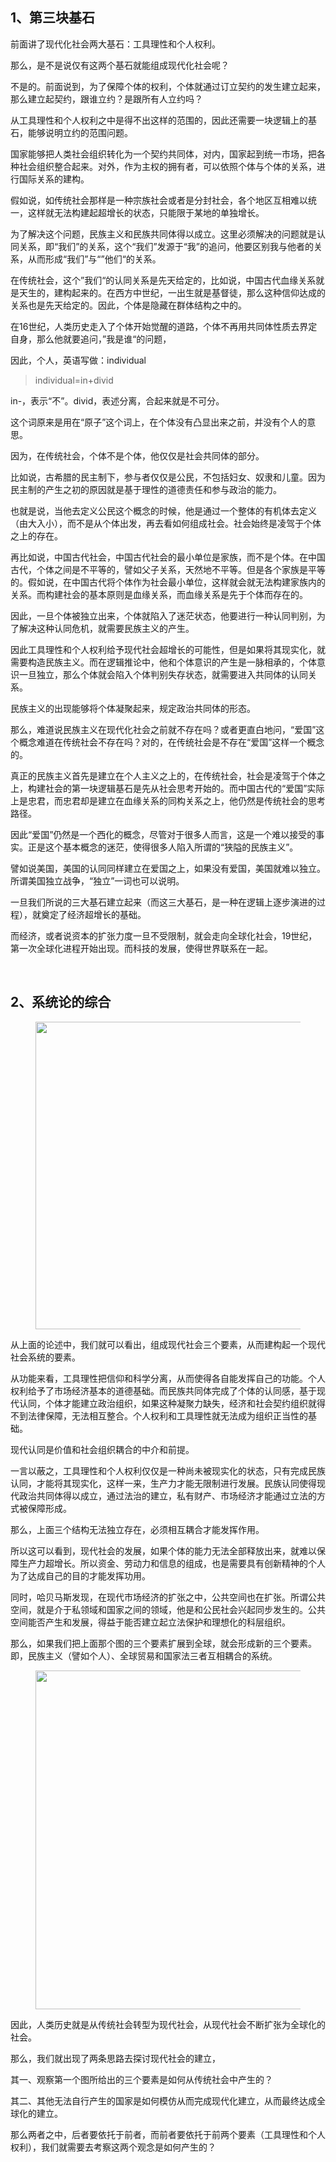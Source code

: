 <h2>1、第三块基石</h2><p data-pid="rtlIAgyQ">前面讲了现代化社会两大基石：工具理性和个人权利。</p><p data-pid="IIG1vbBk">那么，是不是说仅有这两个基石就能组成现代化社会呢？</p><p data-pid="h-4rkZca">不是的。前面说到，为了保障个体的权利，个体就通过订立契约的发生建立起来，那么建立起契约，跟谁立约？是跟所有人立约吗？</p><p data-pid="IJkjLjfo">从工具理性和个人权利之中是得不出这样的范围的，因此还需要一块逻辑上的基石，能够说明立约的范围问题。</p><p data-pid="4aNE4fx8">国家能够把人类社会组织转化为一个契约共同体，对内，国家起到统一市场，把各种社会组织整合起来。对外，作为主权的拥有者，可以依照个体与个体的关系，进行国际关系的建构。</p><p data-pid="B3jXZmnR">假如说，如传统社会那样是一种宗族社会或者是分封社会，各个地区互相难以统一，这样就无法构建起超增长的状态，只能限于某地的单独增长。</p><p data-pid="Ozyi1K3h">为了解决这个问题，民族主义和民族共同体得以成立。这里必须解决的问题就是认同关系，即“我们”的关系，这个“我们”发源于“我”的追问，他要区别我与他者的关系，从而形成“我们”与“”他们“的关系。</p><p data-pid="TGueYi32">在传统社会，这个”我们“的认同关系是先天给定的，比如说，中国古代血缘关系就是天生的，建构起来的。在西方中世纪，一出生就是基督徒，那么这种信仰达成的关系也是先天给定的。因此，个体是隐藏在群体结构之中的。</p><p data-pid="2xzr-eu-">在16世纪，人类历史走入了个体开始觉醒的道路，个体不再用共同体性质去界定自身，那么他就要追问，”我是谁“的问题，</p><p data-pid="RK9A3v2a">因此，个人，英语写做：individual</p><blockquote data-pid="PLXX5qg0">individual=in+divid</blockquote><p data-pid="BI4jSPFC">in-，表示“不”。divid，表述分离，合起来就是不可分。</p><p data-pid="SH_j1F2M">这个词原来是用在“原子”这个词上，在个体没有凸显出来之前，并没有个人的意思。</p><p data-pid="UXpP2Zky">因为，在传统社会，个体不是个体，他仅仅是社会共同体的部分。</p><p data-pid="exH_TK3v">比如说，古希腊的民主制下，参与者仅仅是公民，不包括妇女、奴隶和儿童。因为民主制的产生之初的原因就是基于理性的道德责任和参与政治的能力。</p><p data-pid="qvaQZt0w">也就是说，当他去定义公民这个概念的时候，他是通过一个整体的有机体去定义（由大入小），而不是从个体出发，再去看如何组成社会。社会始终是凌驾于个体之上的存在。</p><p data-pid="M40FEKGw">再比如说，中国古代社会，中国古代社会的最小单位是家族，而不是个体。在中国古代，个体之间是不平等的，譬如父子关系，天然地不平等。但是各个家族是平等的。假如说，在中国古代将个体作为社会最小单位，这样就会就无法构建家族内的关系。而构建社会的基本原则是血缘关系，而血缘关系是先于个体而存在的。</p><p data-pid="N_UvqeNu">因此，一旦个体被独立出来，个体就陷入了迷茫状态，他要进行一种认同判别，为了解决这种认同危机，就需要民族主义的产生。</p><p data-pid="JBVjmUfV">因此工具理性和个人权利给予现代社会超增长的可能性，但是如果将其现实化，就需要构造民族主义。而在逻辑推论中，他和个体意识的产生是一脉相承的，个体意识一旦独立，那么个体就会陷入个体判别失存状态，就需要进入共同体的认同关系。</p><p data-pid="Xt4cToJR">民族主义的出现能够将个体凝聚起来，规定政治共同体的形态。</p><p data-pid="HQTykkD7">那么，难道说民族主义在现代化社会之前就不存在吗？或者更直白地问，“爱国”这个概念难道在传统社会不存在吗？对的，在传统社会是不存在“爱国”这样一个概念的。</p><p data-pid="GZ7y4--r">真正的民族主义首先是建立在个人主义之上的，在传统社会，社会是凌驾于个体之上，构建社会的第一块逻辑基石是先从社会思考开始的。而中国古代的“爱国”实际上是忠君，而忠君却是建立在血缘关系的同构关系之上，他仍然是传统社会的思考路径。</p><p data-pid="-9p-Zgn6">因此“爱国”仍然是一个西化的概念，尽管对于很多人而言，这是一个难以接受的事实。正是这个基本概念的迷茫，使得很多人陷入所谓的“狭隘的民族主义”。</p><p data-pid="uYXHx3GY">譬如说美国，美国的认同同样建立在爱国之上，如果没有爱国，美国就难以独立。所谓美国独立战争，“独立”一词也可以说明。</p><p data-pid="uS6DVrst">一旦我们所说的三大基石建立起来（而这三大基石，是一种在逻辑上逐步演进的过程），就奠定了经济超增长的基础。</p><p data-pid="ZOcdKNYx">而经济，或者说资本的扩张力度一旦不受限制，就会走向全球化社会，19世纪，第一次全球化进程开始出现。而科技的发展，使得世界联系在一起。</p><p><br></p><h2>2、系统论的综合</h2><figure data-size="normal"><img src="https://picx.zhimg.com/v2-ac3742ad31b987e55a27ea724fea01db_720w.jpg?source=d16d100b" data-caption="" data-size="normal" data-rawwidth="492" data-rawheight="431" class="origin_image zh-lightbox-thumb" width="492" data-original="https://pic1.zhimg.com/v2-ac3742ad31b987e55a27ea724fea01db_720w.jpg?source=d16d100b"></figure><p data-pid="fDkxkPgZ">从上面的论述中，我们就可以看出，组成现代社会三个要素，从而建构起一个现代社会系统的要素。</p><p data-pid="1GXw9n2o">从功能来看，工具理性把信仰和科学分离，从而使得各自能发挥自己的功能。个人权利给予了市场经济基本的道德基础。而民族共同体完成了个体的认同感，基于现代认同，个体才能建立政治组织，如果这种凝聚力缺失，经济和社会契约组织就得不到法律保障，无法相互整合。个人权利和工具理性就无法成为组织正当性的基础。</p><p data-pid="SbBN9GFv">现代认同是价值和社会组织耦合的中介和前提。</p><p data-pid="ZLs5oX4u">一言以蔽之，工具理性和个人权利仅仅是一种尚未被现实化的状态，只有完成民族认同，才能将其现实化，这样一来，生产力才能无限制进行发展。民族认同使得现代政治共同体得以成立，通过法治的建立，私有财产、市场经济才能通过立法的方式被保障形成。</p><p data-pid="b-LZhmuX">那么，上面三个结构无法独立存在，必须相互耦合才能发挥作用。</p><p data-pid="gw33dPfj">所以这可以看到，现代社会的发展，如果个体的能力无法全部释放出来，就难以保障生产力超增长。所以资金、劳动力和信息的组成，也是需要具有创新精神的个人为了达成自己的目的才能发挥功用。</p><p data-pid="9GWSkk0f">同时，哈贝马斯发现，在现代市场经济的扩张之中，公共空间也在扩张。所谓公共空间，就是介于私领域和国家之间的领域，他是和公民社会兴起同步发生的。公共空间能否产生和发展，得益于能否建立起立法保护和理想化的科层组织。</p><p data-pid="AYduU8Hh">那么，如果我们把上面那个图的三个要素扩展到全球，就会形成新的三个要素。即，民族主义（譬如个人）、全球贸易和国家法三者互相耦合的系统。</p><figure data-size="normal"><img src="https://pica.zhimg.com/v2-34b6248ca9dcaa834eb71f2b0fc15b66_720w.jpg?source=d16d100b" data-caption="" data-size="normal" data-rawwidth="542" data-rawheight="414" class="origin_image zh-lightbox-thumb" width="542" data-original="https://picx.zhimg.com/v2-34b6248ca9dcaa834eb71f2b0fc15b66_720w.jpg?source=d16d100b"></figure><p data-pid="UIW6H7jg">因此，人类历史就是从传统社会转型为现代社会，从现代社会不断扩张为全球化的社会。</p><p data-pid="LZA4nT-r">那么，我们就出现了两条思路去探讨现代社会的建立，</p><p data-pid="BW8Vv2td">其一、观察第一个图所给出的三个要素是如何从传统社会中产生的？</p><p data-pid="GsO-hEmZ">其二、其他无法自行产生的国家是如何模仿从而完成现代化建立，从而最终达成全球化的建立。</p><p data-pid="yb8Lt8Cv">那么两者之中，后者要依托于前者，而前者要依托于前两个要素（工具理性和个人权利），我们就需要去考察这两个观念是如何产生的？</p><p></p>